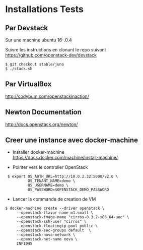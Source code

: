 # Installations Tests

## Par Devstack

Sur une machine ubuntu 16-.0.4

Suivre les instructions en clonant le repo suivant 
https://github.com/openstack-dev/devstack

```
$ git checkout stable/juno
$ ./stack.sh
```

## Par VirtualBox

http://codybum.com/openstackinaction/


## Newton Documentation

http://docs.openstack.org/newton/

## Creer une instance avec docker-machine

* Installer docker-machine  
https://docs.docker.com/machine/install-machine/

* Pointer vers le controller OpenStack

```
 $ export OS_AUTH_URL=http://10.0.2.32:5000/v2.0 \
          OS_TENANT_NAME=demo \
          OS_USERNAME=demo \
          OS_PASSWORD=$OPENSTACK_DEMO_PASSWORD          
```

* Lancer la commande de creation de VM

```
$ docker-machine create --driver openstack \
     --openstack-flavor-name m1.small \
     --openstack-image-name "cirros-0.3.2-x86_64-uec" \
     --openstack-ssh-user "cirros" \
     --openstack-floatingip-pool public \
     --openstack-sec-groups default  \
     --openstack-nova-network \
     --openstack-net-name nova \
     INF1045
```

